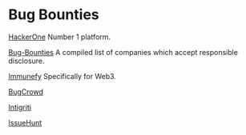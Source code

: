 # Bug Bounties

[HackerOne](https://hackerone.com/opportunities/all/search?ordering=Highest+bounties) Number 1 platform.

[Bug-Bounties](https://bug-bounties.as93.net/) A compiled list of companies which accept responsible disclosure.

[Immunefy](https://immunefi.com/) Specifically for Web3.

[BugCrowd](https://www.bugcrowd.com/bug-bounty-list/)

[Intigriti](https://www.intigriti.com/)

[IssueHunt](https://issuehunt.io/)